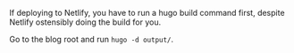 If deploying to Netlify, you have to run a hugo build command first, despite Netlify ostensibly doing the build for you.

Go to the blog root and run `hugo -d output/`.